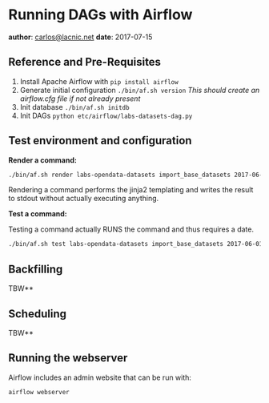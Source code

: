# Running DAGs with Airflow

**author**: carlos@lacnic.net
**date**: 2017-07-15

## Reference and Pre-Requisites

1. Install Apache Airflow with 
    ```pip install airflow```
3. Generate initial configuration
    ```./bin/af.sh version``` 
    _This should create an airflow.cfg file if not already present_
3. Init database
     ```./bin/af.sh initdb```
5. Init DAGs
     ```python etc/airflow/labs-datasets-dag.py```

## Test environment and configuration

**Render a command:**

```bash
./bin/af.sh render labs-opendata-datasets import_base_datasets 2017-06-01
```  

Rendering a command performs the jinja2 templating and writes the result to stdout without actually executing anything.

**Test a command:**

Testing a command actually RUNS the command and thus requires a date. 

```bash
./bin/af.sh test labs-opendata-datasets import_base_datasets 2017-06-01
```

## Backfilling

TBW**

## Scheduling

TBW**

## Running the webserver

Airflow includes an admin website that can be run with:

```
airflow webserver
```


